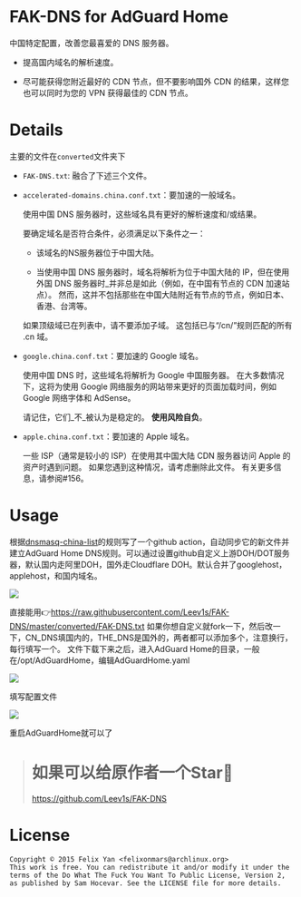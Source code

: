 FAK-DNS for AdGuard Home
==================

中国特定配置，改善您最喜爱的 DNS 服务器。

- 提高国内域名的解析速度。

- 尽可能获得您附近最好的 CDN 节点，但不要影响国外 CDN 的结果，这样您也可以同时为您的 VPN 获得最佳的 CDN 节点。

Details
=======
主要的文件在`converted`文件夹下

- `FAK-DNS.txt`: 融合了下述三个文件。

- `accelerated-domains.china.conf.txt`：要加速的一般域名。

   使用中国 DNS 服务器时，这些域名具有更好的解析速度和/或结果。

   要确定域名是否符合条件，必须满足以下条件之一：

  - 该域名的NS服务器位于中国大陆。

  - 当使用中国 DNS 服务器时，域名将解析为位于中国大陆的 IP，但在使用外国 DNS 服务器时_并非总是如此（例如，在中国有节点的 CDN 加速站点）。 然而，这并不包括那些在中国大陆附近有节点的节点，例如日本、香港、台湾等。

   如果顶级域已在列表中，请不要添加子域。 这包括已与“/cn/”规则匹配的所有 .cn 域。

- `google.china.conf.txt`：要加速的 Google 域名。

   使用中国 DNS 时，这些域名将解析为 Google 中国服务器。 在大多数情况下，这将为使用 Google 网络服务的网站带来更好的页面加载时间，例如 Google 网络字体和 AdSense。

   请记住，它们_不_被认为是稳定的。 **使用风险自负**。

- `apple.china.conf.txt`：要加速的 Apple 域名。

   一些 ISP（通常是较小的 ISP）在使用其中国大陆 CDN 服务器访问 Apple 的资产时遇到问题。 如果您遇到这种情况，请考虑删除此文件。 有关更多信息，请参阅#156。

Usage
=====

根据[dnsmasq-china-list](https://github.com/felixonmars/dnsmasq-china-list)的规则写了一个github action，自动同步它的新文件并建立AdGuard Home DNS规则。可以通过设置github自定义上游DOH/DOT服务器，默认国内走阿里DOH，国外走Cloudflare DOH。默认合并了googlehost，applehost，和国内域名。

![](https://s2.loli.net/2024/01/02/86f3HDuQMzScewI.jpg)

直接能用👉<https://raw.githubusercontent.com/Leev1s/FAK-DNS/master/converted/FAK-DNS.txt>
如果你想自定义就fork一下，然后改一下，CN_DNS填国内的，THE_DNS是国外的，两者都可以添加多个，注意换行，每行填写一个。
文件下载下来之后，进入AdGuard Home的目录，一般在/opt/AdGuardHome，编辑AdGuardHome.yaml

![](https://s2.loli.net/2024/01/02/NmDTxR46sCGtked.jpg)

填写配置文件

![](https://s2.loli.net/2024/01/02/eh1NsW3p7IlMVdj.jpg)

重启AdGuardHome就可以了

> # 如果可以给原作者一个Star🌟
> <https://github.com/Leev1s/FAK-DNS>

License
=======

```
Copyright © 2015 Felix Yan <felixonmars@archlinux.org>
This work is free. You can redistribute it and/or modify it under the
terms of the Do What The Fuck You Want To Public License, Version 2,
as published by Sam Hocevar. See the LICENSE file for more details.
```

